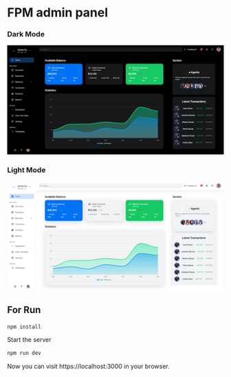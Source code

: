 # FPM admin panel


### Dark Mode
![Dashboard Dark Mode](./public/dark.png)

### Light Mode
![Dashboard Light Mode](./public/light.png)

## For Run

```bash
npm install
```

Start the server


```bash
npm run dev
```

Now you can visit https://localhost:3000 in your browser.
